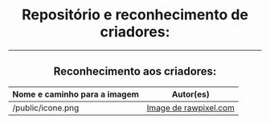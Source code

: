 <div align="center">
  <h1>Repositório e reconhecimento de criadores:</h1>
  <hr>
  <h2>Reconhecimento aos criadores:</h2>
  
  Nome e caminho para a imagem | Autor(es)
  --- | ---
  /public/icone.png | <a href="https://www.freepik.com/free-vector/illustration-financial-concept_2606581.htm#query=sifr%C3%A3o&position=3&from_view=search&track=sph">Image de rawpixel.com</a>
</div>
